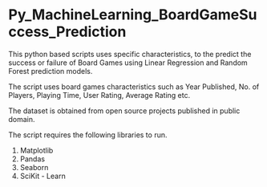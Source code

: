 # Py_MachineLearning_BoardGameSuccess_Prediction
This python based scripts uses specific characteristics, to the predict the success or failure of Board Games using Linear Regression 
and Random Forest prediction models.

The script uses board games characteristics such as Year Published, No. of Players, Playing Time, User Rating, Average Rating etc. 

The dataset is obtained from open source projects published in public domain.

The script requires the following libraries to run.
1. Matplotlib
2. Pandas
3. Seaborn
4. SciKit - Learn

